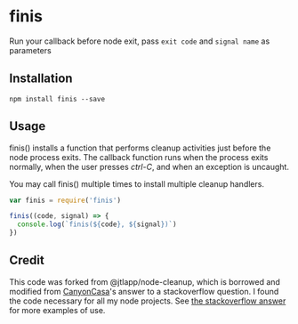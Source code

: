 # finis

Run your callback before node exit, pass `exit code` and `signal name` as parameters

## Installation

```
npm install finis --save
```

## Usage

finis() installs a function that performs cleanup activities just before the node process exits. The callback function runs when the process exits normally, when the user presses *ctrl-C*, and when an exception is uncaught.

You may call finis() multiple times to install multiple cleanup handlers.

```js
var finis = require('finis')

finis((code, signal) => {
  console.log(`finis(${code}, ${signal})`)
})
```

## Credit

This code was forked from @jtlapp/node-cleanup, which is borrowed and modified from [CanyonCasa](http://stackoverflow.com/users/3319552/canyoncasa)'s answer to a stackoverflow question. I found the code necessary for all my node projects. See [the stackoverflow answer](http://stackoverflow.com/a/21947851/650894) for more examples of use.


